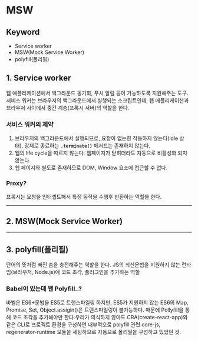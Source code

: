 # MSW

## Keyword

- Service worker
- MSW(Mock Service Worker)
- polyfill(폴리필)

## 1. Service worker

웹 애플리케이션에서 백그라운드 동기화, 푸시 알림 등이 가능하도록 지원해주는 도구. 서비스 워커는 브라우저의 백그라운드에서 실행되는 스크립트인데, 웹 애플리케이션과 브라우저 사이에서 중간 계층(프록시 서버)의 역할을 한다.

### 서비스 워커의 제약

1. 브라우저의 백그라운드에서 실행되므로, 요청이 없는한 작동하지 않는다(idle 상태). 강제로 종료하는 **`.terminate()`** 메서드는 존재하지 않는다.
2. 웹의 life cycle을 따르지 않는다. 웹페이지가 닫히더라도 자동으로 비활성화 되지 않는다.
3. 웹 페이지와 별도로 존재하므로 DOM, Window 요소에 접근할 수 없다.

### Proxy?

프록시는 요청을 인터셉트해서 특정 동작을 수행후 반환하는 역할을 한다.

---

## 2. MSW(Mock Service Worker)

---

## 3. polyfill(폴리필)

단어의 뜻처럼 빠진 솜을 충전해주는 역할을 한다. JS의 최신문법을 지원하지 않는 런타임(브라우저, Node.js)에 코드 조각, 플러그인을 추가하는 역할

### Babel이 있는데 왠 Polyfill..?

바벨은 ES6+문법을 ES5로 트랜스파일링 하지만, ES5가 지원하지 않는 ES6의 Map, Promise, Set, Object.assigin()은 트랜스파일링이 불가능하다. 때문에 Pollyfill을 통해 코드 조각을 추가해야만 한다.우리가 의식하지 않아도 CRA(create-react-app)와 같은 CLI로 프로젝트 환경을 구성하면 내부적으로 polyfill 관련 core-js, regenerator-runtime 모듈을 세팅하므로 자동으로 폴리필을 구성하고 있었던 것.
